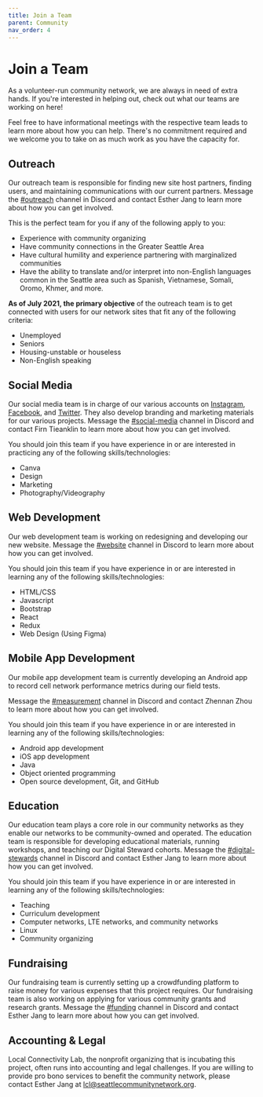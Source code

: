 ```yaml
---
title: Join a Team
parent: Community
nav_order: 4
---
```


# Join a Team

As a volunteer-run community network, we are always in need of extra hands.
If you're interested in helping out, check out what our teams are working on here!

Feel free to have informational meetings with the respective team leads to learn more about how you can help. There's no commitment required and we welcome you to take on as much work as you have the capacity for.

## Outreach
Our outreach team is responsible for finding new site host partners, finding users, and maintaining communications with our current partners. Message the [#outreach](https://discord.gg/mneaSskFT3) channel in Discord and contact Esther Jang to learn more about how you can get involved.

This is the perfect team for you if any of the following apply to you:
- Experience with community organizing
- Have community connections in the Greater Seattle Area
- Have cultural humility and experience partnering with marginalized communities
- Have the ability to translate and/or interpret into non-English languages common in the Seattle area such as Spanish, Vietnamese, Somali, Oromo, Khmer, and more.

**As of July 2021, the primary objective** of the outreach team is to get connected with users for our network sites that fit any of the following criteria:
- Unemployed
- Seniors
- Housing-unstable or houseless
- Non-English speaking

## Social Media
Our social media team is in charge of our various accounts on [Instagram](https://www.instagram.com/seattlecommnet/), [Facebook](https://facebook.com/seattlecommnet), and [Twitter](https://twitter.com/seattlecommnet). They also develop branding and marketing materials for our various projects. Message the [#social-media](https://discord.gg/mneaSskFT3) channel in Discord and contact Firn Tieanklin to learn more about how you can get involved.

You should join this team if you have experience in or are interested in practicing any of the following skills/technologies:
- Canva
- Design
- Marketing
- Photography/Videography

## Web Development
Our web development team is working on redesigning and developing our new website. Message the [#website](https://discord.gg/mneaSskFT3) channel in Discord to learn more about how you can get involved.

You should join this team if you have experience in or are interested in learning any of the following skills/technologies:
- HTML/CSS
- Javascript
- Bootstrap
- React
- Redux
- Web Design (Using Figma)

## Mobile App Development
Our mobile app development team is currently developing an Android app to record cell network performance metrics during our field tests.

Message the [#measurement](https://discord.gg/mneaSskFT3) channel in Discord and contact Zhennan Zhou to learn more about how you can get involved.

You should join this team if you have experience in or are interested in learning any of the following skills/technologies:
- Android app development
- iOS app development
- Java
- Object oriented programming
- Open source development, Git, and GitHub

## Education
Our education team plays a core role in our community networks as they enable our networks to be community-owned and operated. The education team is responsible for developing educational materials, running workshops, and teaching our Digital Steward cohorts. Message the [#digital-stewards](https://discord.gg/mneaSskFT3) channel in Discord and contact Esther Jang to learn more about how you can get involved.

You should join this team if you have experience in or are interested in learning any of the following skills/technologies:
- Teaching
- Curriculum development
- Computer networks, LTE networks, and community networks
- Linux
- Community organizing

## Fundraising
Our fundraising team is currently setting up a crowdfunding platform to raise money for various expenses that this project requires. Our fundraising team is also working on applying for various community grants and research grants. Message the [#funding](https://discord.gg/mneaSskFT3) channel in Discord and contact Esther Jang to learn more about how you can get involved.

## Accounting & Legal
Local Connectivity Lab, the nonprofit organizing that is incubating this project, often runs into accounting and legal challenges. If you are willing to provide pro bono services to benefit the community network, please contact Esther Jang at lcl@seattlecommunitynetwork.org.

